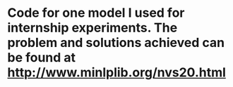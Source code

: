# Code for one model I used for internship experiments. The problem and solutions achieved can be found at http://www.minlplib.org/nvs20.html
